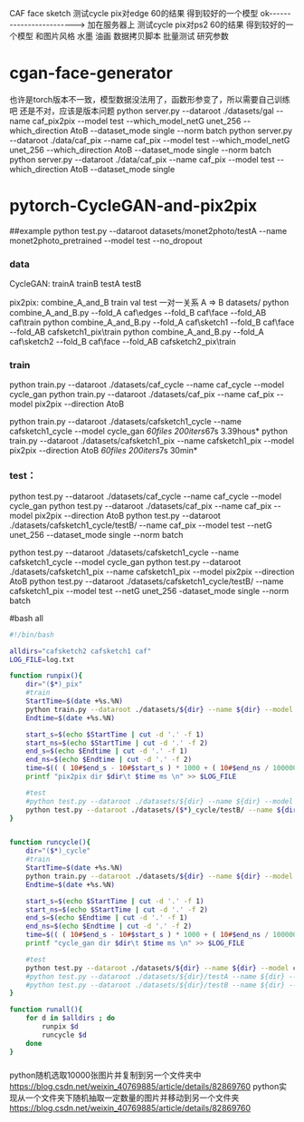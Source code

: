 CAF face sketch
测试cycle pix对edge 60的结果 得到较好的一个模型
ok------------------------>
加在服务器上
测试cycle pix对ps2 60的结果 得到较好的一个模型 和图片风格
水墨
油画
数据拷贝脚本
批量测试
研究参数

#  cgan-face-generator
也许是torch版本不一致，模型数据没法用了，函数形参变了，所以需要自己训练吧 还是不对，应该是版本问题
python server.py --dataroot ./datasets/gal  --name caf_pix2pix --model test --which_model_netG unet_256 --which_direction AtoB --dataset_mode single --norm batch
python server.py --dataroot ./data/caf_pix  --name caf_pix --model test --which_model_netG unet_256 --which_direction AtoB --dataset_mode single --norm batch
python server.py --dataroot ./data/caf_pix  --name caf_pix --model test --which_direction AtoB --dataset_mode single

# pytorch-CycleGAN-and-pix2pix
##example
python test.py --dataroot datasets/monet2photo/testA --name monet2photo_pretrained --model test --no_dropout

### data
CycleGAN:
trainA trainB
testA testB

pix2pix: combine_A_and_B
train val 
test
一对一关系 A => B
datasets/
python combine_A_and_B.py --fold_A caf\\edges --fold_B caf\\face --fold_AB caf\\train
python combine_A_and_B.py --fold_A caf\\sketch1 --fold_B caf\\face --fold_AB cafsketch1_pix\\train
python combine_A_and_B.py --fold_A caf\\sketch2 --fold_B caf\\face --fold_AB cafsketch2_pix\\train

### train
python train.py --dataroot ./datasets/caf_cycle --name caf_cycle --model cycle_gan
python train.py --dataroot ./datasets/caf_pix --name caf_pix --model pix2pix --direction AtoB


python train.py --dataroot ./datasets/cafsketch1_cycle --name cafsketch1_cycle --model cycle_gan
*60files 200iters*67s 3.39hous*
python train.py --dataroot ./datasets/cafsketch1_pix --name cafsketch1_pix --model pix2pix --direction AtoB
*60files 200iters*7s 30min*

### test：
python test.py --dataroot ./datasets/caf_cycle --name caf_cycle --model cycle_gan
python test.py --dataroot ./datasets/caf_pix --name caf_pix --model pix2pix --direction AtoB
python test.py --dataroot ./datasets/cafsketch1_cycle/testB/ --name caf_pix --model test --netG unet_256 --dataset_mode single --norm batch

python test.py --dataroot ./datasets/cafsketch1_cycle --name cafsketch1_cycle --model cycle_gan
python test.py --dataroot ./datasets/cafsketch1_pix --name cafsketch1_pix --model pix2pix --direction AtoB
python test.py --dataroot ./datasets/cafsketch1_cycle/testB/ --name cafsketch1_pix --model test --netG unet_256 -dataset_mode single --norm batch

#bash all
```bash
#!/bin/bash

alldirs="cafsketch2 cafsketch1 caf"
LOG_FILE=log.txt

function runpix(){
    dir="($*)_pix"
    #train
    StartTime=$(date +%s.%N)
    python train.py --dataroot ./datasets/${dir} --name ${dir} --model pix2pix --direction BtoA
    Endtime=$(date +%s.%N)

    start_s=$(echo $StartTime | cut -d '.' -f 1)  
    start_ns=$(echo $StartTime | cut -d '.' -f 2)  
    end_s=$(echo $Endtime | cut -d '.' -f 1)  
    end_ns=$(echo $Endtime | cut -d '.' -f 2)  
    time=$(( ( 10#$end_s - 10#$start_s ) * 1000 + ( 10#$end_ns / 1000000 - 10#$start_ns / 1000000 ) ))  
    printf "pix2pix dir $dir\t $time ms \n" >> $LOG_FILE

    #test
    #python test.py --dataroot ./datasets/${dir} --name ${dir} --model pix2pix --direction AtoB
    python test.py --dataroot ./datasets/($*)_cycle/testB/ --name ${dir} --model test --netG unet_256 --dataset_mode single --norm batch
}


function runcycle(){
    dir="($*)_cycle"
    #train
    StartTime=$(date +%s.%N)
    python train.py --dataroot ./datasets/${dir} --name ${dir} --model cycle_gan
    Endtime=$(date +%s.%N)

    start_s=$(echo $StartTime | cut -d '.' -f 1)  
    start_ns=$(echo $StartTime | cut -d '.' -f 2)  
    end_s=$(echo $Endtime | cut -d '.' -f 1)  
    end_ns=$(echo $Endtime | cut -d '.' -f 2)  
    time=$(( ( 10#$end_s - 10#$start_s ) * 1000 + ( 10#$end_ns / 1000000 - 10#$start_ns / 1000000 ) ))  
    printf "cycle_gan dir $dir\t $time ms \n" >> $LOG_FILE

    #test
    python test.py --dataroot ./datasets/${dir} --name ${dir} --model cycle_gan
    #python test.py --dataroot ./datasets/${dir}/testA --name ${dir} --model test --no_dropout
    #python test.py --dataroot ./datasets/${dir}/testB --name ${dir} --model test --no_dropout
}

function runall(){
    for d in $alldirs ; do
        runpix $d
        runcycle $d
    done
}

```

###
python随机选取10000张图片并复制到另一个文件夹中
https://blog.csdn.net/weixin_40769885/article/details/82869760
python实现从一个文件夹下随机抽取一定数量的图片并移动到另一个文件夹
https://blog.csdn.net/weixin_40769885/article/details/82869760